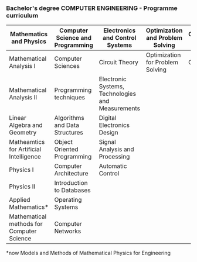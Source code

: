 ﻿
### Bachelor's degree COMPUTER ENGINEERING - Programme curriculum

|Mathematics and Physics| Computer Science and Programming | Electronics and Control Systems | Optimization and Problem Solving|Complementary Areas|
|--|--|--|---|---|
| Mathematical Analysis I |Computer Sciences |Circuit Theory|Optimization for Problem Solving|Chemistry|
|Mathematical Analysis II| Programming techniques |Electronic Systems, Technologies and Measurements|
| Linear Algebra and Geometry|Algorithms and Data Structures|Digital Electronics Design|
|Matheamtics for Artificial Intelligence|Object Oriented Programming|Signal Analysis and Processing|
|Physics I|Computer Architecture|Automatic Control|
|Physics II|Introduction to Databases|
|Applied Mathematics*|Operating Systems|
|Mathematical methods for Computer Science|Computer Networks||

*now Models and Methods of Mathematical Physics for Engineering
